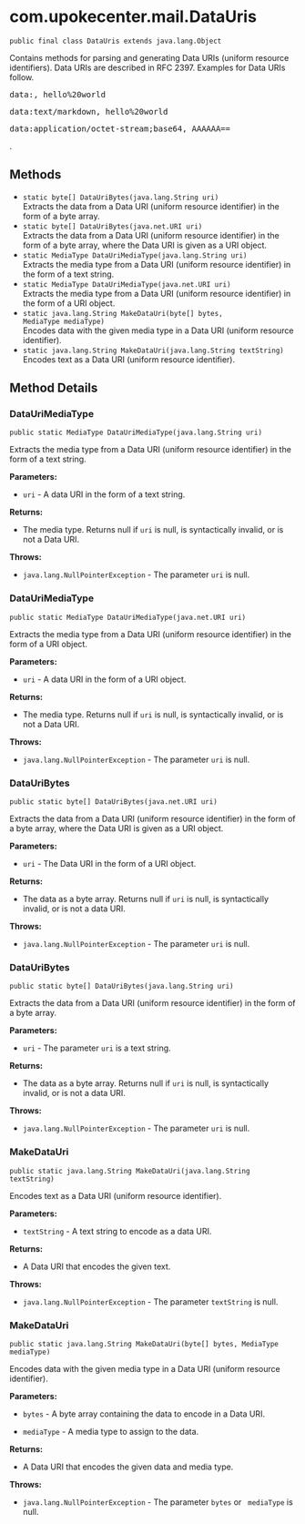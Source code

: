 # com.upokecenter.mail.DataUris

    public final class DataUris extends java.lang.Object

Contains methods for parsing and generating Data URIs (uniform resource
 identifiers). Data URIs are described in RFC 2397. Examples for Data
 URIs follow. <pre>data:, hello%20world</pre> <pre>data:text/markdown, hello%20world</pre> <pre>data:application/octet-stream;base64, AAAAAA==</pre>.

## Methods

* `static byte[] DataUriBytes​(java.lang.String uri)`<br>
 Extracts the data from a Data URI (uniform resource identifier) in the form
 of a byte array.
* `static byte[] DataUriBytes​(java.net.URI uri)`<br>
 Extracts the data from a Data URI (uniform resource identifier) in the form
 of a byte array, where the Data URI is given as a URI object.
* `static MediaType DataUriMediaType​(java.lang.String uri)`<br>
 Extracts the media type from a Data URI (uniform resource identifier) in the
 form of a text string.
* `static MediaType DataUriMediaType​(java.net.URI uri)`<br>
 Extracts the media type from a Data URI (uniform resource identifier) in the
 form of a URI object.
* `static java.lang.String MakeDataUri​(byte[] bytes,
           MediaType mediaType)`<br>
 Encodes data with the given media type in a Data URI (uniform resource
 identifier).
* `static java.lang.String MakeDataUri​(java.lang.String textString)`<br>
 Encodes text as a Data URI (uniform resource identifier).

## Method Details

### DataUriMediaType
    public static MediaType DataUriMediaType​(java.lang.String uri)
Extracts the media type from a Data URI (uniform resource identifier) in the
 form of a text string.

**Parameters:**

* <code>uri</code> - A data URI in the form of a text string.

**Returns:**

* The media type. Returns null if <code>uri</code> is null, is
 syntactically invalid, or is not a Data URI.

**Throws:**

* <code>java.lang.NullPointerException</code> - The parameter <code>uri</code> is null.

### DataUriMediaType
    public static MediaType DataUriMediaType​(java.net.URI uri)
Extracts the media type from a Data URI (uniform resource identifier) in the
 form of a URI object.

**Parameters:**

* <code>uri</code> - A data URI in the form of a URI object.

**Returns:**

* The media type. Returns null if <code>uri</code> is null, is
 syntactically invalid, or is not a Data URI.

**Throws:**

* <code>java.lang.NullPointerException</code> - The parameter <code>uri</code> is null.

### DataUriBytes
    public static byte[] DataUriBytes​(java.net.URI uri)
Extracts the data from a Data URI (uniform resource identifier) in the form
 of a byte array, where the Data URI is given as a URI object.

**Parameters:**

* <code>uri</code> - The Data URI in the form of a URI object.

**Returns:**

* The data as a byte array. Returns null if <code>uri</code> is null, is
 syntactically invalid, or is not a data URI.

**Throws:**

* <code>java.lang.NullPointerException</code> - The parameter <code>uri</code> is null.

### DataUriBytes
    public static byte[] DataUriBytes​(java.lang.String uri)
Extracts the data from a Data URI (uniform resource identifier) in the form
 of a byte array.

**Parameters:**

* <code>uri</code> - The parameter <code>uri</code> is a text string.

**Returns:**

* The data as a byte array. Returns null if <code>uri</code> is null, is
 syntactically invalid, or is not a data URI.

**Throws:**

* <code>java.lang.NullPointerException</code> - The parameter <code>uri</code> is null.

### MakeDataUri
    public static java.lang.String MakeDataUri​(java.lang.String textString)
Encodes text as a Data URI (uniform resource identifier).

**Parameters:**

* <code>textString</code> - A text string to encode as a data URI.

**Returns:**

* A Data URI that encodes the given text.

**Throws:**

* <code>java.lang.NullPointerException</code> - The parameter <code>textString</code> is null.

### MakeDataUri
    public static java.lang.String MakeDataUri​(byte[] bytes, MediaType mediaType)
Encodes data with the given media type in a Data URI (uniform resource
 identifier).

**Parameters:**

* <code>bytes</code> - A byte array containing the data to encode in a Data URI.

* <code>mediaType</code> - A media type to assign to the data.

**Returns:**

* A Data URI that encodes the given data and media type.

**Throws:**

* <code>java.lang.NullPointerException</code> - The parameter <code>bytes</code> or <code>
 mediaType</code> is null.
